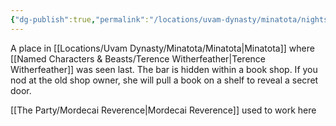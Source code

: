 ```yaml
---
{"dg-publish":true,"permalink":"/locations/uvam-dynasty/minatota/nightshade-s-crown/","tags":["Location"],"updated":"2024-12-13T22:58:53.922+00:00"}
---
```


A place in [[Locations/Uvam Dynasty/Minatota/Minatota\|Minatota]] where [[Named Characters & Beasts/Terence Witherfeather\|Terence Witherfeather]] was seen last. The bar is hidden within a book shop. If you nod at the old shop owner, she will pull a book on a shelf to reveal a secret door. 

[[The Party/Mordecai Reverence\|Mordecai Reverence]] used to work here